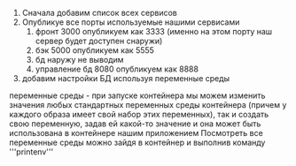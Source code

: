 1. Сначала добавим список всех сервисов
2. Опубликуе все порты используемые нашими сервисами
   1. фронт 3000 опубликуем как 3333 (именно на этом порту наш сервер будет доступен снаружи)
   2. бэк 5000 опубликуем как 5555
   3. бд наружу не выводим
   4. управление бд 8080 опубликуем как 8888
3. добавим настройки БД используя переменные среды



переменные среды - при запуске контейнера мы можем изменить значения любых стандартных переменных 
среды контейнера (причем у каждого образа имеет свой набор этих переменных), так и создать свою 
переменную, задав ей какой-то значение и она может быть использована в контейнере нашим 
приложением
Посмотреть все переменные среды можно зайдя в контейнер и выполнив команду
'''printenv'''

